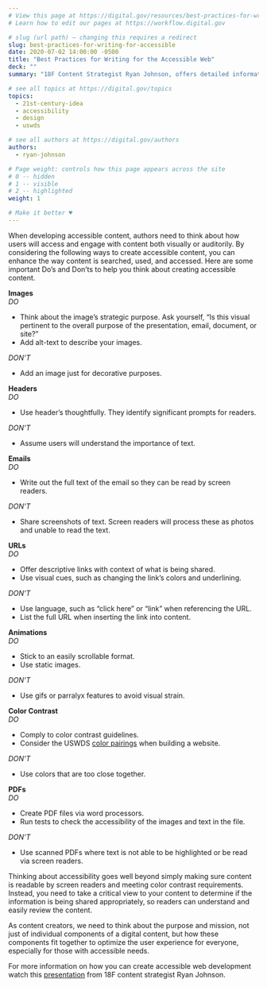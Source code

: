 ```yaml
---
# View this page at https://digital.gov/resources/best-practices-for-writing-for-accessible
# Learn how to edit our pages at https://workflow.digital.gov

# slug (url path) — changing this requires a redirect
slug: best-practices-for-writing-for-accessible
date: 2020-07-02 14:00:00 -0500
title: "Best Practices for Writing for the Accessible Web"
deck: ""
summary: "18F Content Strategist Ryan Johnson, offers detailed information on ways to make your online information, including web pages, presentations, emails, or pdfs, accessible for those with auditory and visual needs."

# see all topics at https://digital.gov/topics
topics: 
  - 21st-century-idea
  - accessibility
  - design
  - uswds

# see all authors at https://digital.gov/authors
authors: 
  - ryan-johnson

# Page weight: controls how this page appears across the site
# 0 -- hidden
# 1 -- visible
# 2 -- highlighted
weight: 1

# Make it better ♥
---
```


When developing accessible content, authors need to think about how users will access and engage with content both visually or auditorily. By considering the following ways to create accessible content, you can enhance the way content is searched, used, and accessed. Here are some important Do’s and Don’ts to help you think about creating accessible content.

**Images**<br/>
*DO* 

- Think about the image’s strategic purpose. Ask yourself, “Is this visual pertinent to the overall purpose of the presentation, email, document, or site?”<br/>
- Add alt-text to describe your images.

*DON'T*

- Add an image just for decorative purposes.

    
**Headers**<br/>
*DO*

- Use header’s thoughtfully. They identify significant prompts for readers.

*DON'T*

- Assume users will understand the importance of text.

    
**Emails**<br/>
*DO*

- Write out the full text of the email so they can be read by screen readers.

*DON'T*

- Share screenshots of text. Screen readers will process these as photos and unable to read the text.


**URLs**<br/>
*DO*

- Offer descriptive links with context of what is being shared.<br/>
- Use visual cues, such as changing the link’s colors and underlining.

*DON'T*

- Use language, such as “click here” or “link” when referencing the URL. <br/>
- List the full URL when inserting the link into content.


**Animations**<br/>
*DO*

- Stick to an easily scrollable format.
- Use static images.

*DON'T*

 - Use gifs or parralyx features to avoid visual strain.
    
    
**Color Contrast**<br/>
*DO*

- Comply to color contrast guidelines.
- Consider the USWDS [color pairings](https://designsystem.digital.gov/design-tokens/color/overview/#color-and-accessibility) when building a website.

*DON'T*

- Use colors that are too close together.


**PDFs**<br/>
*DO*

- Create PDF files via word processors.
- Run tests to check the accessibility of the images and text in the file.

*DON'T*

- Use scanned PDFs where text is not able to be highlighted or be read via screen readers.


Thinking about accessibility goes well beyond simply making sure content is readable by screen readers and meeting color contrast requirements. Instead, you need to take a critical view to your content to determine if the information is being shared appropriately, so readers can understand and easily review the content. 

As content creators, we need to think about the purpose and mission, not just of individual components of a digital content, but how these components fit together to optimize the user experience for everyone, especially for those with accessible needs. 

For more information on how you can create accessible web development watch this [presentation](https://digital.gov/event/2020/03/20/writing-for-accessible-web/) from 18F content strategist Ryan Johnson.

